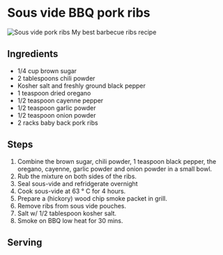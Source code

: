 Sous vide BBQ pork ribs
======================
![Sous vide pork ribs](imgs-pork-ribs/pork_ribs.jpg "BBQ Pork Ribs")
My best barbecue ribs recipe

Ingredients
-----------
- 1/4 cup brown sugar
- 2 tablespoons chili powder
- Kosher salt and freshly ground black pepper
- 1 teaspoon dried oregano
- 1/2 teaspoon cayenne pepper
- 1/2 teaspoon garlic powder
- 1/2 teaspoon onion powder
- 2 racks baby back pork ribs

Steps
-----
1. Combine the brown sugar, chili powder, 1 teaspoon black pepper, the oregano, cayenne, garlic powder and onion powder in a small bowl.
2. Rub the mixture on both sides of the ribs.
3. Seal sous-vide and refridgerate overnight
4. Cook sous-vide at 63 &deg; C for 4 hours.
5. Prepare a (hickory) wood chip smoke packet in grill.
6. Remove ribs from sous vide pouches.
7. Salt w/ 1/2 tablespoon kosher salt.
8. Smoke on BBQ low heat for 30 mins.

Serving
-------
